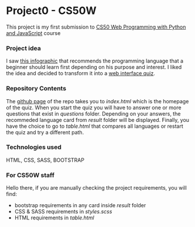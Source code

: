 # Project0 - CS50W
This project is my first submission to [CS50 Web Programming with Python and JavaScript](https://courses.edx.org/courses/course-v1:HarvardX+CS50W+Web/course/) course

### Project idea
I saw [this infographic](http://carlcheo.com/wp-content/uploads/2014/12/which-programming-language-should-i-learn-first-infographic.png) that recommends the programming language that a beginner should learn first depending on his purpose and interest. I liked the idea and decided to transform it into a [web interface quiz](https://amr-fekry.github.io/project0-CS50W/).

### Repository Contents
The [github page](https://amr-fekry.github.io/project0-CS50W/) of the repo takes you to _index.html_ which is the homepage of the quiz. When you start the quiz you will have to answer one or more questions that exist in _questions_ folder. Depending on your answers, the recommeded language card from _result_ folder will be displayed. Finally, you have the choice to go to _table.html_ that compares all languages or restart the quiz and try a different path.

### Technologies used
HTML, CSS, SASS, BOOTSTRAP

### For CS50W staff
Hello there, if you are manually checking the project requirements, you will find:
* bootstrap requirements in any card inside _result_ folder
* CSS & SASS requirements in _styles.scss_
* HTML requirements in _table.html_